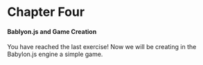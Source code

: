 # Chapter Four
#### Bablyon.js and Game Creation

You have reached the last exercise!  Now we will be creating in the Babylon.js engine a simple game.  

